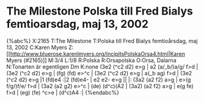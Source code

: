 # The Milestone Polska till Fred Bialys femtioarsdag, maj 13, 2002

{%abc%}
X:2165
T:The Milestone
T:Polska till Fred Bialys femtioårsdag, maj 13, 2002
C:Karen Myers
Z:[[http://www.bluerose.karenlmyers.org/IncipitsPolskaOrsa4.html|Karen Myers (#2165)]]
M:3/4
L:1/8
R:Polska
R:Orsapolska
O:Orsa, Dalarna
N:Tonarten är egentligen Dm
K:none
(3e2 (^c2 d2) e>g | a2 (a/_b/)a/g/ f>d | (3e2 (^c2 d2) e>g | (fg) (fd) e>^c | (3e2 (^c2 d2) e>g |
a(_b ag) f>d | (3e2 (^c2 d2) e>g |1 (fd)e4 :|2 (fd)e4- | e2 e2- e>g ||
|: (3a2 (a2 f2) a>g | e>(g f/g/)f/e/ f>d | (3a2 (a2 g2) e>^c | (de) (d^c)(A2 |
(3a2) (a2 f2) a>g | e(g fe) f>d | (eg) (fe) ^c>e | (d^c)A4 :|
{%endabc%}

